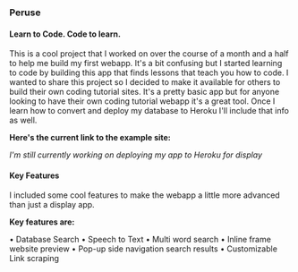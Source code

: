 <h3>Peruse</h3>
<h4>Learn to Code. Code to learn.</h4>

This is a cool project that I worked on over the course of a month and a half to help me build my first webapp.
It's a bit confusing but I started learning to code by building this app that finds lessons that teach  you how to code.
I wanted to share this project so I decided to make it available for others to build their own coding tutorial sites.
It's a pretty basic app but for anyone looking to have their own coding tutorial webapp it's a great tool.
Once I learn how to convert and deploy my database to Heroku I'll include that info as well.

<b>Here's the current link to the example site:</b>

*I'm still currently working on deploying my app to Heroku for display*

<h4>Key Features</h4>

I included some cool features to make the webapp a little more advanced than just a display app.

<b>Key features are:</b>

• Database Search
• Speech to Text
• Multi word search
• Inline frame website preview
• Pop-up side navigation search results
• Customizable Link scraping


